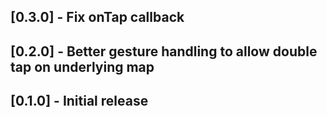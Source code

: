 ## [0.3.0] - Fix onTap callback

## [0.2.0] - Better gesture handling to allow double tap on underlying map

## [0.1.0] - Initial release